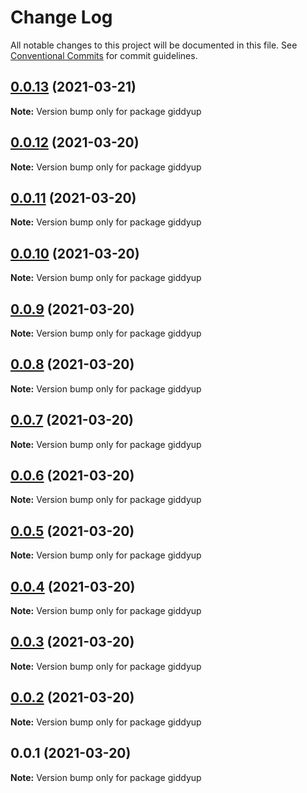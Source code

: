 # Change Log

All notable changes to this project will be documented in this file.
See [Conventional Commits](https://conventionalcommits.org) for commit guidelines.

## [0.0.13](https://github.com/tokenrodeo/Rodeo/compare/giddyup@0.0.12...giddyup@0.0.13) (2021-03-21)

**Note:** Version bump only for package giddyup





## [0.0.12](https://github.com/tokenrodeo/Rodeo/compare/giddyup@0.0.11...giddyup@0.0.12) (2021-03-20)

**Note:** Version bump only for package giddyup





## [0.0.11](https://github.com/tokenrodeo/Rodeo/compare/giddyup@0.0.10...giddyup@0.0.11) (2021-03-20)

**Note:** Version bump only for package giddyup





## [0.0.10](https://github.com/tokenrodeo/Rodeo/compare/giddyup@0.0.9...giddyup@0.0.10) (2021-03-20)

**Note:** Version bump only for package giddyup





## [0.0.9](https://github.com/tokenrodeo/Rodeo/compare/giddyup@0.0.8...giddyup@0.0.9) (2021-03-20)

**Note:** Version bump only for package giddyup





## [0.0.8](https://github.com/tokenrodeo/Rodeo/compare/giddyup@0.0.7...giddyup@0.0.8) (2021-03-20)

**Note:** Version bump only for package giddyup





## [0.0.7](https://github.com/tokenrodeo/Rodeo/compare/giddyup@0.0.6...giddyup@0.0.7) (2021-03-20)

**Note:** Version bump only for package giddyup





## [0.0.6](https://github.com/tokenrodeo/Rodeo/compare/giddyup@0.0.5...giddyup@0.0.6) (2021-03-20)

**Note:** Version bump only for package giddyup





## [0.0.5](https://github.com/tokenrodeo/Rodeo/compare/giddyup@0.0.4...giddyup@0.0.5) (2021-03-20)

**Note:** Version bump only for package giddyup





## [0.0.4](https://github.com/tokenrodeo/Rodeo/compare/giddyup@0.0.3...giddyup@0.0.4) (2021-03-20)

**Note:** Version bump only for package giddyup





## [0.0.3](https://github.com/tokenrodeo/Rodeo/compare/giddyup@0.0.2...giddyup@0.0.3) (2021-03-20)

**Note:** Version bump only for package giddyup





## [0.0.2](https://github.com/tokenrodeo/Rodeo/compare/giddyup@0.0.1...giddyup@0.0.2) (2021-03-20)

**Note:** Version bump only for package giddyup





## 0.0.1 (2021-03-20)

**Note:** Version bump only for package giddyup
